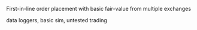 First-in-line order placement with basic fair-value from multiple exchanges

data loggers, basic sim, untested trading
